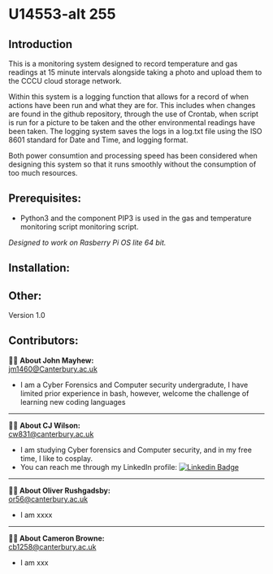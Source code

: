 
# **U14553-alt 255**

## Introduction
This is a monitoring system designed to record temperature and gas readings at 15 minute intervals alongside taking a photo and upload them to the CCCU cloud storage network. 

Within this system is a logging function that allows for a record of when actions have been run and what they are for. This includes when changes are found in the github repository, through the use of Crontab, when script is run for a picture to be taken and the other environmental readings have been taken. The logging system saves the logs in a log.txt file using the ISO 8601 standard for Date and Time, and logging format.

Both power consumtion and processing speed has been considered when designing this system so that it runs smoothly without the consumption of too much resources.

## Prerequisites:
* Python3 and the component PIP3 is used in the gas and temperature monitoring script monitoring script.



_Designed to work on Rasberry Pi OS lite 64 bit._

## Installation: 

## Other:
Version 1.0

## **Contributors:**

:man_technologist: **About John Mayhew:**  
[jm1460@Canterbury.ac.uk](jm1460@Canterbury.ac.uk)
- I am a Cyber Forensics and Computer security undergradute, I have limited prior experience in bash, however, welcome the challenge of learning new coding languages 

---

:woman_technologist: **About CJ Wilson:**  
[cw831@canterbury.ac.uk](c.wilson831@canterbury.ac.uk)
-	I am studying Cyber forensics and Computer security, and in my free time, I like to cosplay.
-	You can reach me through my LinkedIn profile: [![Linkedin Badge](https://img.shields.io/badge/-CJ-blue?style=flat&logo=Linkedin&logoColor=white)](https://www.linkedin.com/in/claricejessicawilson/)

---

**:man_technologist: About Oliver Rushgadsby:**  
[or56@canterbury.ac.uk](or56@canterbury.ac.uk)
- I am xxxx

---


**:woman_technologist: About Cameron Browne:**  
[cb1258@canterbury.ac.uk](cb1258@canterbury.ac.uk)
- I am xxx

